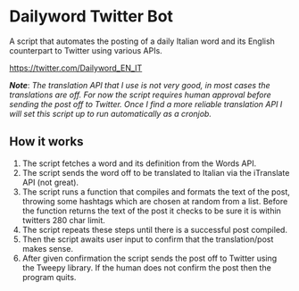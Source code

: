 # Dailyword Twitter Bot
A script that automates the posting of a daily Italian word and its English counterpart to Twitter using various APIs.

https://twitter.com/Dailyword_EN_IT

***Note***: *The translation API that I use is not very good, in most cases the translations are off. For now the script requires human approval before sending the post off to Twitter. Once I find a more reliable translation API I will set this script up to run automatically as a cronjob.*

## How it works

1. The script fetches a word and its definition from the Words API. 
2. The script sends the word off to be translated to Italian via the iTranslate API (not great).
3. The script runs a function that compiles and formats the text of the post, throwing some hashtags which are chosen at random from a list. Before the function returns the text of the post it checks to be sure it is within twitters 280 char limit. 
4. The script repeats these steps until there is a successful post compiled. 
5. Then the script awaits user input to confirm that the translation/post makes sense. 
6. After given confirmation the script sends the post off to Twitter using the Tweepy library. If the human does not confirm the post then the program quits. 






